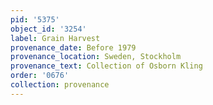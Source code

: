 ```yaml
---
pid: '5375'
object_id: '3254'
label: Grain Harvest
provenance_date: Before 1979
provenance_location: Sweden, Stockholm
provenance_text: Collection of Osborn Kling
order: '0676'
collection: provenance
---
```

